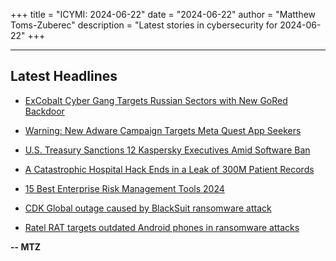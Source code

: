 +++
title = "ICYMI: 2024-06-22"
date = "2024-06-22"
author = "Matthew Toms-Zuberec"
description = "Latest stories in cybersecurity for 2024-06-22"
+++

---------------------------------------------------------------------------
## Latest Headlines
- [ExCobalt Cyber Gang Targets Russian Sectors with New GoRed Backdoor](https://thehackernews.com/2024/06/excobalt-cyber-gang-targets-russian.html)

- [Warning: New Adware Campaign Targets Meta Quest App Seekers](https://thehackernews.com/2024/06/warning-new-adware-campaign-targets.html)

- [U.S. Treasury Sanctions 12 Kaspersky Executives Amid Software Ban](https://thehackernews.com/2024/06/us-treasury-sanctions-12-kaspersky.html)

- [A Catastrophic Hospital Hack Ends in a Leak of 300M Patient Records](https://www.wired.com/story/hospital-hack-300-million-patient-records-leaked/)

- [15 Best Enterprise Risk Management Tools 2024](https://cybersecuritynews.com/enterprise-risk-management-tools/)

- [CDK Global outage caused by BlackSuit ransomware attack](https://www.bleepingcomputer.com/news/security/cdk-global-outage-caused-by-blacksuit-ransomware-attack/)

- [Ratel RAT targets outdated Android phones in ransomware attacks](https://www.bleepingcomputer.com/news/security/ratel-rat-targets-outdated-android-phones-in-ransomware-attacks/)

**-- MTZ**